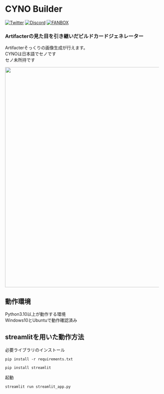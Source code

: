 # CYNO Builder

[![Twitter](https://img.shields.io/badge/Twitter-%40__0kq__-1DA1F2?logo=twitter&style=flat-square)](https://twitter.com/_0kq_)
[![Discord](https://img.shields.io/discord/972865249583702086?logo=Discord&label=Discord&style=flat-square)](https://discord.gg/9gPuaFWXzX)
[![FANBOX](https://img.shields.io/badge/%E9%96%8B%E7%99%BA%E6%94%AF%E6%8F%B4-FANBOX-orange?style=flat-square)](https://net0kq.fanbox.cc/)

### Artifacterの見た目を引き継いだビルドカードジェネレーター

Artifacterそっくりの画像生成が行えます。\
CYNOは日本語でセノです\
セノ未所持です

<img src="https://user-images.githubusercontent.com/61573675/232234407-85bba40d-59ab-4f1c-846a-4ba711869bc1.png" width=720>

## 動作環境

Python3.10以上が動作する環境\
Windows10とUbuntuで動作確認済み

## streamlitを用いた動作方法

必要ライブラリのインストール

```
pip install -r requirements.txt
```

```
pip install streamlit
```

起動

```
streamlit run streamlit_app.py
```
